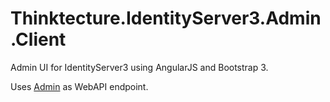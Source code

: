# Thinktecture.IdentityServer3.Admin.Client

Admin UI for IdentityServer3 using AngularJS and Bootstrap 3.

Uses [Admin](https://github.com/IdentityServer/Thinktecture.IdentityServer3.Admin) as WebAPI endpoint.
